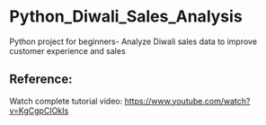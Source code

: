 # Python_Diwali_Sales_Analysis
Python project for beginners- Analyze Diwali sales data to improve customer experience and sales
## Reference:
Watch complete tutorial video: https://www.youtube.com/watch?v=KgCgpCIOkIs
